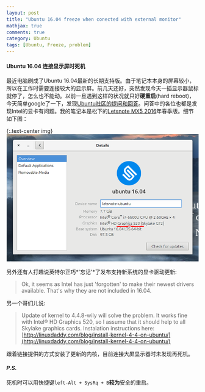 ```yaml
---
layout: post
title: "Ubuntu 16.04 freeze when conected with external monitor"
mathjax: true
comments: true
category: Ubuntu
tags: [Ubuntu, Freeze, problem]
---
```


#### Ubuntu 16.04 连接显示屏时死机

  最近电脑刷成了Ubuntu 16.04最新的长期支持版。由于笔记本本身的屏幕较小，所以在工作时需要连接较大的显示屏。前几天还好，突然发现今天一插显示器鼠标就停了，怎么也不能动。以前一旦遇到这样的状况就只好**硬重启**(hard reboot)，今天简单google了一下，发现[Ubuntu社区的提问和回答](http://askubuntu.com/questions/762373/laptop-freezes-after-connecting-external-monitor-since-16-04-update)。问答中的各位也都是发现Intel的显卡有问题。我的笔记本是松下的[Letsnote MX5 2016](http://panasonic.jp/pc/products/mx5h/)年春季版。细节如下图：
  
{:.text-center img}
![details](/image/Details_001.png)

另外还有人打趣说英特尔正巧*'忘记'*了发布支持新系统的显卡驱动更新:  
> Ok, it seems as Intel has just 'forgotten' to make their newest drivers available. That's why they are not included in 16.04. 

另一个哥们儿说:  
> Update of kernel to 4.4.8-wily will solve the problem. It works fine with Intel® HD Graphics 520, so I assume that it should help to all Skylake graphics cards. Instalation instructions here:
[http://linuxdaddy.com/blog/install-kernel-4-4-on-ubuntu/](http://linuxdaddy.com/blog/install-kernel-4-4-on-ubuntu/)

跟着链接提供的方式安装了更新的内核，目前连接大屏显示器时未发现再死机。


#### _P.S._
 死机时可以用快捷键`left-Alt + SysRq + B`**较为**安全的重启。